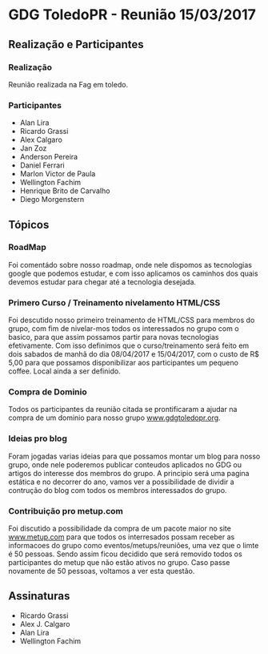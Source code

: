 
# GDG ToledoPR - Reunião 15/03/2017

## Realização e Participantes
### Realização
Reunião realizada na Fag em toledo.

### Participantes
- Alan Lira
- Ricardo Grassi
- Alex Calgaro
- Jan Zoz
- Anderson Pereira
- Daniel Ferrari
- Marlon Victor de Paula
- Wellington Fachim 
- Henrique Brito de Carvalho 
- Diego Morgenstern

## Tópicos
### RoadMap
Foi comentádo sobre nosso roadmap, onde nele dispomos as tecnologias google que podemos estudar, e com isso aplicamos os caminhos dos quais devemos estudar para chegar até a tecnologia desejada.

### Primero Curso / Treinamento nivelamento HTML/CSS
Foi descutido nosso primeiro treinamento de HTML/CSS para membros do grupo, com fim de nivelar-mos todos os interessados no grupo com o basico, para que assim possamos partir para novas tecnologias efetivamente. Com isso definimos que o curso/treinamento será feito em dois sabados de manhã do dia 08/04/2017 e 15/04/2017, com o custo de R$ 5,00 para que possamos disponibilizar aos participantes um pequeno coffee. Local ainda a ser definido.

### Compra de Dominio
Todos os participantes da reunião citada se prontificaram a ajudar na compra de um dominio para nosso grupo www.gdgtoledopr.org.

### Ideias pro blog
Foram jogadas varias ideias para que possamos montar um blog para nosso grupo, onde nele poderemos publicar conteudos aplicados no GDG ou artigos do interesse dos membros do grupo. A principio será uma pagina estática e no decorrer do ano, vamos ver a possibilidade de dividir a contrução do blog com todos os membros interessados do grupo.

### Contribuição pro metup.com
Foi discutido a possibilidade da compra de um pacote maior no site www.metup.com para que todos os interresados possam receber as informacoes do grupo como eventos/metups/reuniões, uma vez que o limte é 50 pessoas. Sendo assim ficou decidido que será removido todos os participantes do metup que não estão ativos no grupo. Caso passe novamente de 50 pessoas, voltamos a ver esta questão. 

## Assinaturas
- Ricardo Grassi    
- Alex J. Calgaro
- Alan Lira
- Wellington Fachim
